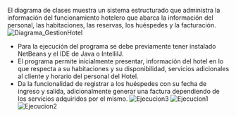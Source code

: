 El diagrama de clases muestra un sistema estructurado que administra la información del funcionamiento hotelero que abarca la información del personal, 
las habitaciones, las reservas, los huéspedes y la facturación.
![Diagrama_GestionHotel](https://github.com/Dilan1615/GestionDeHotel/assets/166523237/6290aa15-7e9e-4431-b54e-aa169befd4ff)
-	Para la ejecución del programa se debe previamente tener instalado NetBeans y el IDE de Java o IntelliIJ. 
-	El programa permite inicialmente presentar, información del hotel en lo que respecta a su habitaciones y su disponibilidad, servicios adicionales al cliente y horario del personal del Hotel.
-	Da la funcionalidad de registrar a los huéspedes con su fecha de ingreso y salida, adicionalmente generar una factura dependiendo de los servicios adquiridos por el mismo.
 ![Ejecucion3](https://github.com/Dilan1615/GestionDeHotel/assets/166523237/d0c8558d-42cc-42dd-b998-b9e6b53f1a6a)
 ![Ejecucion1](https://github.com/Dilan1615/GestionDeHotel/assets/166523237/ccc85ff4-9eb4-4ca6-ab39-0642410fabd4)
![Ejecucion2](https://github.com/Dilan1615/GestionDeHotel/assets/166523237/b2bb5494-0d18-473f-b667-8e5c0b0f474a)
